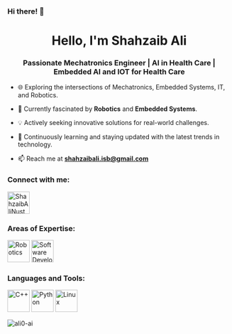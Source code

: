 ### Hi there! 👋
<h1 align="center">Hello, I'm Shahzaib Ali</h1>
<h3 align="center">Passionate Mechatronics Engineer | AI in Health Care | Embedded AI and IOT for Health Care</h3>

- 🌐 Exploring the intersections of Mechatronics, Embedded Systems, IT, and Robotics.

- 🤖 Currently fascinated by **Robotics** and **Embedded Systems**.

- 💡 Actively seeking innovative solutions for real-world challenges.

- 🌱 Continuously learning and staying updated with the latest trends in technology.

- 📫 Reach me at **shahzaibali.isb@gmail.com**

<h3 align="left">Connect with me:</h3>
<p align="left">
  <a href="https://www.linkedin.com/in/shahzaibalinust/" target="blank"><img align="center" src="https://raw.githubusercontent.com/rahuldkjain/github-profile-readme-generator/master/src/images/icons/Social/linked-in-alt.svg" alt="ShahzaibAliNust" height="50" width="50" /></a>
  <!-- Add other social media links as needed -->
</p>

<h3 align="left">Areas of Expertise:</h3>
<p align="left">
  <!-- Add icons or relevant images for your areas of expertise -->
  <img src="https://img.icons8.com/color/48/000000/robot.png" alt="Robotics" width="50" height="50"/>
  <img src="https://img.icons8.com/color/48/000000/code.png" alt="Software Development" width="50" height="50"/>
  <!-- Add more as per your expertise -->
</p>

<h3 align="left">Languages and Tools:</h3>
<p align="left">
  <!-- Add icons for languages and tools you're proficient in -->
  <img src="https://img.icons8.com/color/48/000000/c-plus-plus-logo.png" alt="C++" width="50" height="50"/>
  <img src="https://img.icons8.com/color/48/000000/python.png" alt="Python" width="50" height="50"/>
  <img src="https://img.icons8.com/color/48/000000/linux.png" alt="Linux" width="50" height="50"/>
  <!-- Add more as per your skillset -->
</p>

<p><img align="center" src="https://github-readme-stats.vercel.app/api/top-langs?username=ali0-ai&show_icons=true&locale=en&layout=compact" alt="ali0-ai" /></p>

